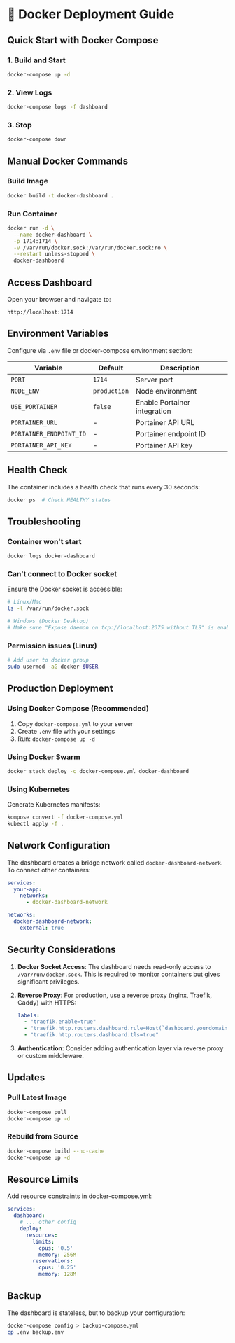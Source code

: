 # 🐳 Docker Deployment Guide

## Quick Start with Docker Compose

### 1. Build and Start
```bash
docker-compose up -d
```

### 2. View Logs
```bash
docker-compose logs -f dashboard
```

### 3. Stop
```bash
docker-compose down
```

## Manual Docker Commands

### Build Image
```bash
docker build -t docker-dashboard .
```

### Run Container
```bash
docker run -d \
  --name docker-dashboard \
  -p 1714:1714 \
  -v /var/run/docker.sock:/var/run/docker.sock:ro \
  --restart unless-stopped \
  docker-dashboard
```

## Access Dashboard
Open your browser and navigate to:
```
http://localhost:1714
```

## Environment Variables

Configure via `.env` file or docker-compose environment section:

| Variable | Default | Description |
|----------|---------|-------------|
| `PORT` | `1714` | Server port |
| `NODE_ENV` | `production` | Node environment |
| `USE_PORTAINER` | `false` | Enable Portainer integration |
| `PORTAINER_URL` | - | Portainer API URL |
| `PORTAINER_ENDPOINT_ID` | - | Portainer endpoint ID |
| `PORTAINER_API_KEY` | - | Portainer API key |

## Health Check

The container includes a health check that runs every 30 seconds:
```bash
docker ps  # Check HEALTHY status
```

## Troubleshooting

### Container won't start
```bash
docker logs docker-dashboard
```

### Can't connect to Docker socket
Ensure the Docker socket is accessible:
```bash
# Linux/Mac
ls -l /var/run/docker.sock

# Windows (Docker Desktop)
# Make sure "Expose daemon on tcp://localhost:2375 without TLS" is enabled
```

### Permission issues (Linux)
```bash
# Add user to docker group
sudo usermod -aG docker $USER
```

## Production Deployment

### Using Docker Compose (Recommended)
1. Copy `docker-compose.yml` to your server
2. Create `.env` file with your settings
3. Run: `docker-compose up -d`

### Using Docker Swarm
```bash
docker stack deploy -c docker-compose.yml docker-dashboard
```

### Using Kubernetes
Generate Kubernetes manifests:
```bash
kompose convert -f docker-compose.yml
kubectl apply -f .
```

## Network Configuration

The dashboard creates a bridge network called `docker-dashboard-network`. To connect other containers:

```yaml
services:
  your-app:
    networks:
      - docker-dashboard-network

networks:
  docker-dashboard-network:
    external: true
```

## Security Considerations

1. **Docker Socket Access**: The dashboard needs read-only access to `/var/run/docker.sock`. This is required to monitor containers but gives significant privileges.

2. **Reverse Proxy**: For production, use a reverse proxy (nginx, Traefik, Caddy) with HTTPS:
   ```yaml
   labels:
     - "traefik.enable=true"
     - "traefik.http.routers.dashboard.rule=Host(`dashboard.yourdomain.com`)"
     - "traefik.http.routers.dashboard.tls=true"
   ```

3. **Authentication**: Consider adding authentication layer via reverse proxy or custom middleware.

## Updates

### Pull Latest Image
```bash
docker-compose pull
docker-compose up -d
```

### Rebuild from Source
```bash
docker-compose build --no-cache
docker-compose up -d
```

## Resource Limits

Add resource constraints in docker-compose.yml:
```yaml
services:
  dashboard:
    # ... other config
    deploy:
      resources:
        limits:
          cpus: '0.5'
          memory: 256M
        reservations:
          cpus: '0.25'
          memory: 128M
```

## Backup

The dashboard is stateless, but to backup your configuration:
```bash
docker-compose config > backup-compose.yml
cp .env backup.env
```
